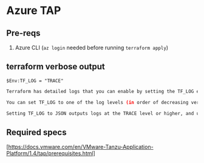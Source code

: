 # Azure TAP

## Pre-reqs

1. Azure CLI (`az login` needed before running `terraform apply`)

## terraform verbose output

`$Env:TF_LOG = "TRACE"`

```bash
Terraform has detailed logs that you can enable by setting the TF_LOG environment variable to any value. Enabling this setting causes detailed logs to appear on stderr.

You can set TF_LOG to one of the log levels (in order of decreasing verbosity) TRACE, DEBUG, INFO, WARN or ERROR to change the verbosity of the logs.

Setting TF_LOG to JSON outputs logs at the TRACE level or higher, and uses a parseable JSON encoding as the formatting.

```

## Required specs

[https://docs.vmware.com/en/VMware-Tanzu-Application-Platform/1.4/tap/prerequisites.html]